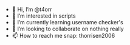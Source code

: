 - 👋 Hi, I’m @t4orr
- 👀 I’m interested in scripts
- 🌱 I’m currently learning username checker's
- 💞️ I’m looking to collaborate on nothing really
- 📫 How to reach me snap: thorrisen2006

<!---
t4orr/t4orr is a ✨ special ✨ repository because its `README.md` (this file) appears on your GitHub profile.
You can click the Preview link to take a look at your changes.
--->
